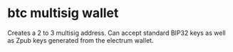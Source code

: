 # btc multisig wallet

Creates a 2 to 3 multisig address.
Can accept standard BIP32 keys as well as Zpub keys generated from the electrum wallet.

